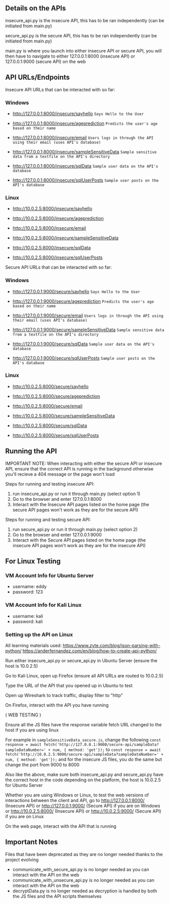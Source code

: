 ## Details on the APIs
insecure_api.py is the insecure API, this has to be ran independently (can be initiated from main.py)

secure_api.py is the secure API, this has to be ran independently (can be initiated from main.py)

main.py is where you launch into either insecure API or secure API, you will then have to navigate to either 127.0.0.1:8000 (insecure API) or 127.0.0.1:9000 (secure API) on the web

## API URLs/Endpoints

Insecure API URLs that can be interacted with so far:

### Windows
- http://127.0.0.1:8000/insecure/sayhello ```Says Hello to the User```

- http://127.0.0.1:8000/insecure/ageprediction ```Predicts the user's age based on their name```

- http://127.0.0.1:8000/insecure/email ```Users logs in through the API using their email (uses API's database)```

- http://127.0.0.1:8000/insecure/sampleSensitiveData ```Sample sensitive data from a textfile on the API's directory```

- http://127.0.0.1:8000/insecure/sqlData ```Sample user data on the API's database```

- http://127.0.0.1:8000/insecure/sqlUserPosts ```Sample user posts on the API's database```

### Linux
- http://10.0.2.5:8000/insecure/sayhello 

- http://10.0.2.5:8000/insecure/ageprediction 

- http://10.0.2.5:8000/insecure/email 

- http://10.0.2.5:8000/insecure/sampleSensitiveData 

- http://10.0.2.5:8000/insecure/sqlData 

- http://10.0.2.5:8000/insecure/sqlUserPosts 


Secure API URLs that can be interacted with so far: 

### Windows
- http://127.0.0.1:9000/secure/sayhello ```Says Hello to the User```

- http://127.0.0.1:9000/secure/ageprediction ```Predicts the user's age based on their name```

- http://127.0.0.1:9000/secure/email ```Users logs in through the API using their email (uses API's database)```

- http://127.0.0.1:9000/secure/sampleSensitiveData ```Sample sensitive data from a textfile on the API's directory```

- http://127.0.0.1:9000/secure/sqlData ```Sample user data on the API's database```

- http://127.0.0.1:9000/secure/sqlUserPosts ```Sample user posts on the API's database```

### Linux
- http://10.0.2.5:8000/secure/sayhello 

- http://10.0.2.5:8000/secure/ageprediction 

- http://10.0.2.5:8000/secure/email 

- http://10.0.2.5:8000/secure/sampleSensitiveData 

- http://10.0.2.5:8000/secure/sqlData 

- http://10.0.2.5:8000/secure/sqlUserPosts 

## Running the API

IMPORTANT NOTE: When interacting with either the secure API or insecure API, ensure that the correct API is running in the background otherwise you'll recieve a 404 message or the page won't load

Steps for running and testing insecure API:

1) run insecure_api.py or run it through main.py (select option 1)
2) Go to the browser and enter 127.0.0.1:8000
3) Interact with the Insecure API pages listed on the home page (the secure API pages won't work as they are for the secure API)

Steps for running and testing secure API:

1) run secure_api.py or run it through main.py (select option 2)
2) Go to the browser and enter 127.0.0.1:9000
3) Interact with the Secure API pages listed on the home page (the insecure API pages won't work as they are for the insecure API)

## For Linux Testing

### VM Account Info for Ubuntu Server

- username: eddy
- password: 123

### VM Account Info for Kali Linux

- username: kali
- password: kali

### Setting up the API on Linux

All learning materials used: 
https://www.zyte.com/blog/json-parsing-with-python/
https://anderfernandez.com/en/blog/how-to-create-api-python/

Run either insecure_api.py or secure_api.py in Ubuntu Server (ensure the host is 10.0.2.5)

Go to Kali Linux, open up Firefox (ensure all API URLs are routed to 10.0.2.5)

Type the URL of the API that you opened up in Ubuntu to test

Open up Wireshark to track traffic, display filter to "http"

On Firefox, interact with the API you have running

( WEB TESTING )

Ensure all the JS files have the response variable fetch URL changed to the host if you are using linux

For example in ```sampleSensitiveData_secure.js```, change the following ```const response = await fetch('http://127.0.0.1:9000/secure-api/sampleData?sampleDataNumber=' + num, { method: 'get'});``` to ```const response = await fetch('http://10.0.2.5:9000/secure-api/sampleData?sampleDataNumber=' + num, { method: 'get'});``` and for the insecure JS files, you do the same but change the port from 9000 to 8000

Also like the above, make sure both insecure_api.py and secure_api.py have the correct host in the code depending on the platform, the host is 10.0.2.5 for Ubuntu Server

Whether you are using Windows or Linux, to test the web versions of interactions between the client and API, go to http://127.0.0.1:8000/ (Insecure API) or http://127.0.0.1:9000/ (Secure API) if you are on Windows or http://10.0.2.5:8000/ (Insecure API) or http://10.0.2.5:9000/ (Secure API) if you are on Linux 

On the web page, interact with the API that is running

## Important Notes

Files that have been deprecated as they are no longer needed thanks to the project evolving

- communicate_with_secure_api.py is no longer needed as you can interact with the API on the web
- communicate_with_unsecure_api.py is no longer needed as you can interact with the API on the web
- decryptData.py is no longer needed as decryption is handled by both the JS files and the API scripts themselves

